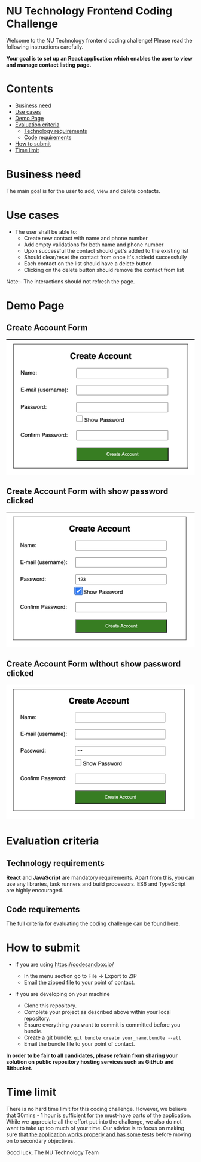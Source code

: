 # NU Technology Frontend Coding Challenge

Welcome to the NU Technology frontend coding challenge! Please read the following instructions carefully.

**Your goal is to set up an React application which enables the user to view and manage contact listing page.**

# Contents

-   [Business need](#business-need)
-   [Use cases](#use-cases)
-   [Demo Page](#demo-page)
-   [Evaluation criteria](#evaluation-criteria)
    -   [Technology requirements](#technology-requirements)
    -   [Code requirements](Criteria.md#must-have)
-   [How to submit](#how-to-submit)
-   [Time limit](#time-limit)

# Business need

The main goal is for the user to add, view and delete contacts.


# Use cases

- The user shall be able to:
  - Create new contact with name and phone number
  - Add empty validations for both name and phone number
  - Upon successful the contact should get's added to the existing list
  - Should clear/reset the contact from once it's addedd successfully
  - Each contact on the list should have a delete button
  - Clicking on the delete button should remove the contact from list

Note:- The interactions should not refresh the page.

# Demo Page

## Create Account Form
![Alt text](./assets/demo.png?raw=true "Title")

## Create Account Form with show password clicked
![Alt text](./assets/demo_with_show_password.png?raw=true "Title")

## Create Account Form without show password clicked
![Alt text](./assets/demo_without_show_password.png?raw=true "Title")

# Evaluation criteria

## Technology requirements

**React** and **JavaScript** are mandatory requirements. Apart from this, you can use any libraries, task runners and build processors. ES6 and TypeScript are highly encouraged.

## Code requirements

The full criteria for evaluating the coding challenge can be found [here](./Criteria.md).

# How to submit

- If you are using https://codesandbox.io/
  - In the menu section go to File -> Export to ZIP
  - Email the zipped file to your point of contact.

- If you are developing on your machine
  - Clone this repository.
  - Complete your project as described above within your local repository.
  - Ensure everything you want to commit is committed before you bundle.
  - Create a git bundle: `git bundle create your_name.bundle --all`
  - Email the bundle file to your point of contact.

**In order to be fair to all candidates, please refrain from sharing your solution on public repository hosting services such as GitHub and Bitbucket.**

# Time limit

There is no hard time limit for this coding challenge. However, we believe that 30mins - 1 hour is sufficient for the must-have parts of the application. While we appreciate all the effort put into the challenge, we also do not want to take up too much of your time. Our advice is to focus on making sure [that the application works properly and has some tests](Criteria.md#must-have) before moving on to secondary objectives.

Good luck,
The NU Technology Team
